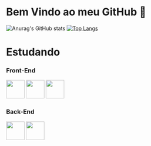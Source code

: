 <h1>Bem Vindo ao meu GitHub 👋 </h1>

![Anurag's GitHub stats](https://github-readme-stats.vercel.app/api?username=RLC02&show_icons=true&theme=radical)
[![Top Langs](https://github-readme-stats.vercel.app/api/top-langs/?username=RLC02&hide_progress=false&theme=radical)](https://github.com/anuraghazra/github-readme-stats)

<h1>Estudando</h1>

 
<h3>Front-End</h3>
<div>
  <img width="50" src="https://cdn.jsdelivr.net/gh/devicons/devicon/icons/html5/html5-plain.svg">
  <img width="50" src="https://cdn.jsdelivr.net/gh/devicons/devicon/icons/css3/css3-plain.svg">
  <img width="50" src="https://cdn.jsdelivr.net/gh/devicons/devicon/icons/javascript/javascript-plain.svg"> 
</div>

<h3>Back-End</h3>       
<div>
<img width="50" src="https://cdn.jsdelivr.net/gh/devicons/devicon/icons/java/java-plain.svg">
<img width="50" src="https://cdn.jsdelivr.net/gh/devicons/devicon/icons/php/php-plain.svg"> 
</div>
